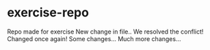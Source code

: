 # exercise-repo
Repo made for exercise
New change in file..
We resolved the conflict!
Changed once again!
Some changes...
Much more changes...
